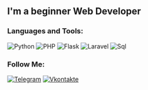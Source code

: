 ## I'm a beginner Web Developer

### Languages and Tools:
![Python](https://img.shields.io/badge/-Python-090909?style=for-the-badge&logo=python&logoColor=47C5FB)
![PHP](https://img.shields.io/badge/-PHP-090909?style=for-the-badge&logo=php&logoColor=097CDB)
![Flask](https://img.shields.io/badge/-Flask-090909?style=for-the-badge&logo=flask&logoColor=F8C52C)
![Laravel](https://img.shields.io/badge/-Laravel-090909?style=for-the-badge&logo=laravel&logoColor=F88C00)
![Sql](https://img.shields.io/badge/-Sql-090909?style=for-the-badge&logo=mysql&logoColor=00648B)

### Follow Me:
[![Telegram](https://img.shields.io/badge/-Telegram-090909?style=for-the-badge&logo=telegram&logoColor=27A0D9)](https://t.me/nedecman)
[![Vkontakte](https://img.shields.io/badge/-Vkontakte-090909?style=for-the-badge&logo=Vk&logoColor=4F7DB3)](https://vk.com/nedecman)
